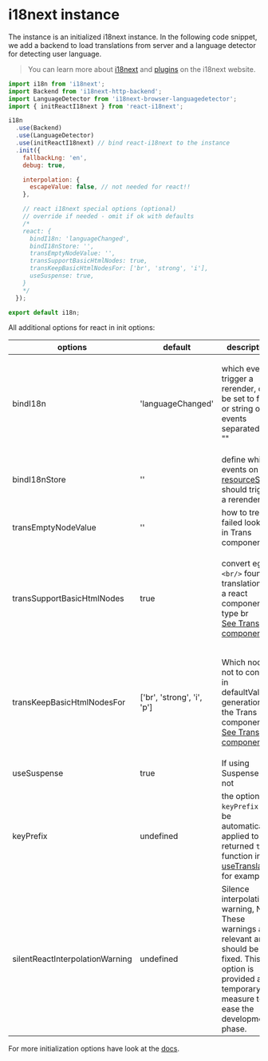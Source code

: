 # i18next instance

The instance is an initialized i18next instance. In the following code snippet, we add a backend to load translations from server and a language detector for detecting user language.

> You can learn more about [i18next](http://i18next.com) and [plugins](https://www.i18next.com/plugins-and-utils.html#plugins) on the i18next website.

```javascript
import i18n from 'i18next';
import Backend from 'i18next-http-backend';
import LanguageDetector from 'i18next-browser-languagedetector';
import { initReactI18next } from 'react-i18next';

i18n
  .use(Backend)
  .use(LanguageDetector)
  .use(initReactI18next) // bind react-i18next to the instance
  .init({
    fallbackLng: 'en',
    debug: true,

    interpolation: {
      escapeValue: false, // not needed for react!!
    },

    // react i18next special options (optional)
    // override if needed - omit if ok with defaults
    /*
    react: {
      bindI18n: 'languageChanged',
      bindI18nStore: '',
      transEmptyNodeValue: '',
      transSupportBasicHtmlNodes: true,
      transKeepBasicHtmlNodesFor: ['br', 'strong', 'i'],
      useSuspense: true,
    }
    */
  });

export default i18n;
```

All additional options for react in init options:

| options                         | default                     | description                                                                                                                                                                                                      |
| ------------------------------- | --------------------------- | ---------------------------------------------------------------------------------------------------------------------------------------------------------------------------------------------------------------- |
| bindI18n                        | 'languageChanged'           | <p>which events trigger a rerender, can be set to false or string of events<br>separated by ""</p>                                                                                                               |
| bindI18nStore                   | ''                          | define which events on [resourceStore](https://www.i18next.com/overview/api#store-events) should trigger a rerender                                                                                              |
| transEmptyNodeValue             | ''                          | how to treat failed lookups in Trans component                                                                                                                                                                   |
| transSupportBasicHtmlNodes      | true                        | <p>convert eg. <code>&#x3C;br/></code> found in translations to a react component of type br<br><a href="trans-component.md#using-for-simple-html-elements-in-translations-v-10-4-0">See Trans component</a></p> |
| transKeepBasicHtmlNodesFor      | \['br', 'strong', 'i', 'p'] | <p>Which nodes not to convert in defaultValue generation in the Trans component.<br><a href="trans-component.md#using-for-simple-html-elements-in-translations-v-10-4-0">See Trans component</a></p>             |
| useSuspense                     | true                        | If using Suspense or not                                                                                                                                                                                         |
| keyPrefix                       | undefined                   | the optional `keyPrefix` will be automatically applied to the returned `t` function in [useTranslation](usetranslation-hook.md#optional-keyprefix-option) for example.                                           |
| silentReactInterpolationWarning | undefined                   | Silence interpolation warning, N.B. These warnings are relevant and should be fixed. This option is provided as a temporary measure to ease the development phase.                                               |

For more initialization options have look at the [docs](https://www.i18next.com/overview/configuration-options).
